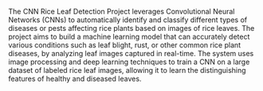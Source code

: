 The CNN Rice Leaf Detection Project leverages Convolutional Neural Networks (CNNs) to automatically identify and classify different types of diseases or pests affecting rice plants based on images of rice leaves. The project aims to build a machine learning model that can accurately detect various conditions such as leaf blight, rust, or other common rice plant diseases, by analyzing leaf images captured in real-time. The system uses image processing and deep learning techniques to train a CNN on a large dataset of labeled rice leaf images, allowing it to learn the distinguishing features of healthy and diseased leaves.
